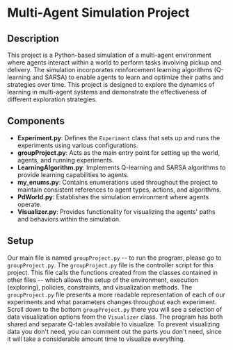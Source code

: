 # Multi-Agent Simulation Project

## Description
This project is a Python-based simulation of a multi-agent environment where agents interact within a world to perform tasks involving pickup and delivery. The simulation incorporates reinforcement learning algorithms (Q-learning and SARSA) to enable agents to learn and optimize their paths and strategies over time. This project is designed to explore the dynamics of learning in multi-agent systems and demonstrate the effectiveness of different exploration strategies.

## Components
- **Experiment.py**: Defines the `Experiment` class that sets up and runs the experiments using various configurations.
- **groupProject.py**: Acts as the main entry point for setting up the world, agents, and running experiments.
- **LearningAlgorithm.py**: Implements Q-learning and SARSA algorithms to provide learning capabilities to agents.
- **my_enums.py**: Contains enumerations used throughout the project to maintain consistent references to agent types, actions, and algorithms.
- **PdWorld.py**: Establishes the simulation environment where agents operate.
- **Visualizer.py**: Provides functionality for visualizing the agents' paths and behaviors within the simulation.

## Setup
Our main file is named `groupProject.py` -- to run the program, please go to `groupProject.py`. The `groupProject.py` file is the controller script for this project. This file calls the functions created from the classes contained in other files -- which allows the setup of the environment, execution (exploring), policies, constraints, and visualization methods. The `groupProject.py` file presents a more readable representation of each of our experiments and what parameters changes throughout each experiment. Scroll down to the bottom `groupProject.py` there you will see a selection of data visualization options from the `Visualizer` class. The program has both shared and separate Q-tables available to visualize. To prevent visualizing data you don't need, you can comment out the parts you don't need, since it will take a  considerable amount time to visualize everything.